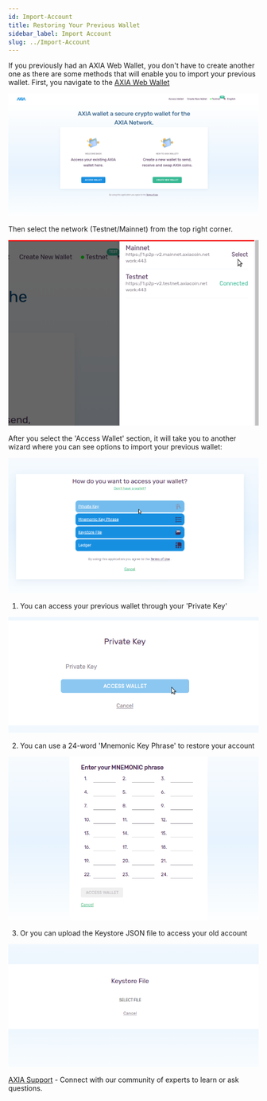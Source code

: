 ```yaml
---
id: Import-Account
title: Restoring Your Previous Wallet
sidebar_label: Import Account
slug: ../Import-Account
---
```


If you previously had an AXIA Web Wallet, you don't have to create another one as there are some methods that will enable you to import your previous wallet. First, you navigate to the [AXIA Web Wallet](https://wallet-v2.testnet.axiacoin.network/)

![pjs-01](../assets/webWallet/w1.png)

Then select the network (Testnet/Mainnet) from the top right corner.

![pjs-01](../assets/webWallet/w2.png)

After you select the 'Access Wallet' section, it will take you to another wizard where you can see options to import your previous wallet:

![pjs-01](../assets/webWallet/w3.png)

1. You can access your previous wallet through your 'Private Key'

![pjs-01](../assets/webWallet/w29.png)

2. You can use a 24-word 'Mnemonic Key Phrase' to restore your account

![pjs-01](../assets/webWallet/w30.png)

3. Or you can upload the Keystore JSON file to access your old account

![pjs-01](../assets/webWallet/w31.png)

 [AXIA Support](https://discord.gg/axianetwork) - Connect with our community of experts to learn or ask questions.
